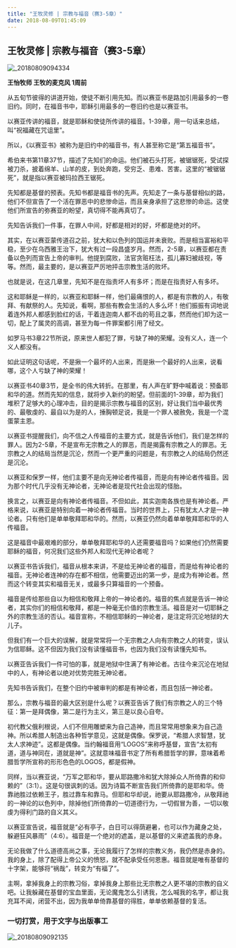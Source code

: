 ```yaml
---
title: "王牧灵修 | 宗教与福音（赛3-5章）"
date: 2018-08-09T01:45:09
---
```


## 王牧灵修 | 宗教与福音（赛3-5章）
![_20180809094334](https://user-images.githubusercontent.com/37917810/43873377-fccc6e7a-9bb8-11e8-81a5-2278f61f7070.jpg)

**王怡牧师  王牧的麦克风  1周前**

从五旬节彼得的讲道开始，使徒不断引用先知。而以赛亚书是路加引用最多的一卷旧约。同时，在福音书中，耶稣引用最多的一卷旧约也是以赛亚书。
 
以赛亚传讲的福音，就是耶稣和使徒所传讲的福音。1-39章，用一句话来总结，叫“祝福藏在咒诅里”。
 
所以，《以赛亚书》被称为是旧约中的福音书，有人甚至称它是“第五福音书”。
 
希伯来书第11章37节，描述了先知们的命运。他们被石头打死，被锯锯死，受试探被刀杀，披着绵羊、山羊的皮，到处奔跑，受穷乏、患难、苦害。这里的“被锯锯死”，就是指以赛亚被玛拉西王锯死。
 
先知都是基督的预表。先知书都是福音书的先声。先知走了一条与基督相似的路，他们不但宣告了一个活在罪恶中的悲惨命运，而且亲身承担了这悲惨的命运。这使他们所宣告的弥赛亚的盼望，真切得不能再真切了。
 
先知告诉我们一件事，在罪人中间，好都是相对的好，坏都是绝对的坏。
 
其实，在以赛亚蒙传道召之前，犹大和以色列的国运并未衰败。而是相当富裕和平稳，至少在乌西雅王治下，犹大有过一段昌盛岁月。然而，2-5章，以赛亚都在责备以色列而宣告上帝的审判。他提到腐败，法官贪赃枉法，孤儿寡妇被歧视，等等。然而，最主要的，是以赛亚严厉地抨击宗教生活的败坏。
 
也就是说，在这几章里，先知不是在指责坏人有多坏；而是在指责好人有多坏。

这和耶稣是一样的，以赛亚和耶稣一样，他们最痛恨的人，都是有宗教的人，有敬拜、有献祭的人。先知说，看啊，那些有教会生活的人多么坏！他们振振有词地说着连外邦人都感到脸红的话，干着连迦南人都不齿的苟且之事，然而他们却为这一切，配上了属灵的高调，甚至为每一件罪案都引用了经文。
 
如罗马书3章22节所说，原来世人都犯了罪，亏缺了神的荣耀。没有义人，连一个义人都没有。
 
如此证明这句话呢，不是揪一个最坏的人出来，而是揪一个最好的人出来，说看哪，这个人亏缺了神的荣耀！
 
以赛亚书40章3节，是全书的伟大转折。在那里，有人声在旷野中喊着说：预备耶和华的道。然而先知的信息，就将步入新约的盼望。但前面的1-39章，却为我们堆积了足够大的心理冲击，目的是揭示宗教与福音的区别，好让我们当中最优秀的、最敬虔的、最自以为是的人，捶胸顿足说，我是一个罪人被赦免，我是一个混蛋蒙主恩。
 
以赛亚书提醒我们，向不信之人传福音的主要方式，就是告诉他们，我们是怎样的罪人。因为2-5章，不是宣布无宗教之人的罪恶，而是揭露有宗教之人的罪恶。无宗教之人的结局当然是沉沦，然而一个更严重的问题是，有宗教之人的结局仍然还是沉沦。
 
以赛亚和保罗一样，他们主要不是向无神论者传福音，而是向有神论者传福音。因为那个时代几乎没有无神论者，无神论者是现代社会出现的怪胎。
 
换言之，以赛亚是向有神论者传福音。不但如此，其实迦南各族也是有神论者。严格来说，以赛亚是特别向着一神论者传福音。当时的世界上，只有犹太人才是一神论者。只有他们是单单敬拜耶和华的。然而，以赛亚仍然向着单单敬拜耶和华的人传福音。
 
这是福音中最艰难的部分，单单敬拜耶和华的人还需要福音吗？如果他们仍然需要耶稣的福音，何况我们这些外邦人和现代无神论者呢？
 
以赛亚书告诉我们，福音从根本来讲，不是给无神论者的福音，而是给有神论者的福音。无神论者连神的存在都不相信，他需要迈出的第一步，是成为有神论者。然而这个转变其实和福音无关，或最多只算福音的一个预备。
 
福音是传给那些自以为相信和敬拜上帝的一神论者的。福音的焦点就是告诉一神论者，其实你们的相信和敬拜，都是一种毫无价值的宗教生活。福音是对一切耶稣之外的宗教生活的否认。福音宣称，不相信耶稣的一神论者，是注定将沉沦地狱的大儿子。
 
但我们有一个巨大的误解，就是常常将一个无宗教之人向有宗教之人的转变，误认为信耶稣。这不但因为我们没有读懂福音书，也因为我们没有读懂先知书。
 
以赛亚告诉我们一件可怕的事，就是地狱中住满了有神论者。古往今来沉沦在地狱中的人，有神论者以绝对优势完胜无神论者。
 
先知书告诉我们，在整个旧约中被审判的都是有神论者，而且包括一神论者。
 
那么，宗教与福音的最大区别是什么呢？以赛亚告诉了我们有宗教之人的三个特征：第一是拜偶像，第二是行为主义，第三是以良心自夸。
 
初代教父俄利根说，人们不但用雕塑来为自己造神，而且常常用想象来为自己造神。所以希腊人制造出各种哲学意见，这就是偶像。保罗说，“希腊人求智慧，犹太人求神迹”。这都是偶像。当约翰福音用“LOGOS”来称呼基督，宣告“太初有道，道与神同在，道就是神”。这就意味福音书定了所有希腊哲学的罪，意味着希腊哲学所宣称的形形色色的LOGOS，都是假神。
 
同样，当以赛亚说，“万军之耶和华，要从耶路撒冷和犹大除掉众人所倚靠的和仰赖的”（3:1）。这是句很讽刺的话。因为诗篇不断宣告我们所倚靠的是耶和华。倚靠祂胜过依赖王子，胜过靠车和靠马。但耶和华却说，祂要从耶路撒冷，从敬拜祂的一神论的以色列中，除掉他们所倚靠的一切道德行为，一切假冒为善，一切以敬虔为得利门路的自义其义。
 
以赛亚宣告说，福音就是“必有亭子，白日可以得荫避暑，也可以作为藏身之处，躲避狂风暴雨”（4:6）。福音是一个绝对的遮盖，是以基督的义来遮盖我的赤身。
 
无论我做了什么道德高尚之事，无论我履行了怎样的宗教义务，我仍然是赤身的。我的身上，除了配得上帝公义的愤怒，就不配承受任何恩惠。福音就是唯有基督的十字架，能够将“祸哉”，转变为“有福了”。
 
主啊，拿掉我身上的宗教习俗，拿掉我身上那些比无宗教之人更不堪的宗教的自义吧。让我躲藏在基督的宝血里面，无论魔鬼怎么引诱我，怎么喊我的名字，都让我充耳不闻，闭营不出，因为我单单倚靠基督的得胜，单单依赖基督的复活。

###  一切打赏，用于文字与出版事工
![_20180809092135](https://user-images.githubusercontent.com/37917810/43872776-f25d71bc-9bb5-11e8-99f6-b1ef39ffb2b6.jpg)